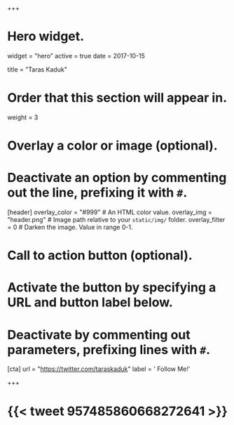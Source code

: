 +++
# Hero widget.
widget = "hero"
active = true
date = 2017-10-15

title = "Taras Kaduk"

# Order that this section will appear in.
weight = 3

# Overlay a color or image (optional).
#   Deactivate an option by commenting out the line, prefixing it with `#`.
[header]
  overlay_color = "#999"  # An HTML color value.
  overlay_img = "header.png"  # Image path relative to your `static/img/` folder.
  overlay_filter = 0  # Darken the image. Value in range 0-1.



# Call to action button (optional).
#   Activate the button by specifying a URL and button label below.
#   Deactivate by commenting out parameters, prefixing lines with `#`.
[cta]
  url = "https://twitter.com/taraskaduk"
  label = '<i class="fa fa-twitter"></i> Follow Me!'

+++

# {{< tweet 957485860668272641 >}}


